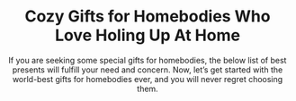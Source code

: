 ---
layout: post
title: Cozy Gifts for Homebodies Who Love Holing Up At Home
subtitle: If you are seeking some special gifts for homebodies, the below list of best presents will fulfill your need and concern. Now, let’s get started with the world-best gifts for homebodies ever, and you will never regret choosing them.
header-img: "img/post/2023/09/copied/medium_gifts_for_homebodies_129166a657.png"
header-style: text
permalink: "/gifts-homebodies/"
catalog: true
tags:
  - Recipients 
  - Men
---     